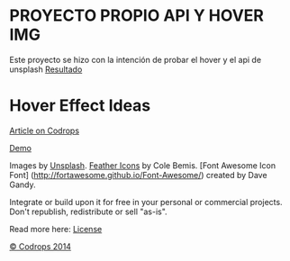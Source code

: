 PROYECTO PROPIO API Y HOVER IMG
=========
Este proyecto se hizo con la intención de probar el hover y el api de unsplash [Resultado](https://mauriciorey03.github.io/testing_api)


Hover Effect Ideas
=========


[Article on Codrops](http://tympanus.net/codrops/?p=19292)

[Demo](http://tympanus.net/Development/HoverEffectIdeas/)

Images by [Unsplash](http://unsplash.com/). [Feather Icons](https://gumroad.com/l/feather) by Cole Bemis. 
[Font Awesome Icon Font] (http://fortawesome.github.io/Font-Awesome/) created by Dave Gandy.

Integrate or build upon it for free in your personal or commercial projects. Don't republish, redistribute or sell "as-is". 

Read more here: [License](http://tympanus.net/codrops/licensing/)

[© Codrops 2014](http://www.codrops.com)